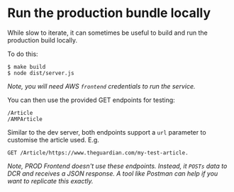 # Run the production bundle locally

While slow to iterate, it can sometimes be useful to build and run the
production build locally.

To do this:

    $ make build
    $ node dist/server.js

*Note, you will need AWS `frontend` credentials to run the service.*

You can then use the provided GET endpoints for testing:

    /Article
    /AMPArticle

Similar to the dev server, both endpoints support a `url` parameter to customise
the article used. E.g.

    GET /Article/https://www.theguardian.com/my-test-article.

*Note, PROD Frontend doesn't use these endpoints. Instead, it `POSTs` data to
DCR and receives a JSON response. A tool like Postman can help if you want to
replicate this exactly.*
